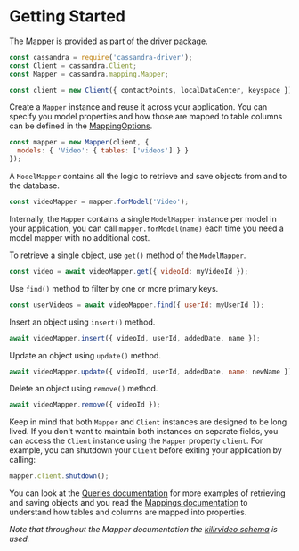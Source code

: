 # Getting Started

The Mapper is provided as part of the driver package.

```javascript
const cassandra = require('cassandra-driver');
const Client = cassandra.Client;
const Mapper = cassandra.mapping.Mapper;

const client = new Client({ contactPoints, localDataCenter, keyspace });
```

Create a `Mapper` instance and reuse it across your application. You can specify you model properties and how those
are mapped to table columns can be defined in the [MappingOptions](../defining-mappings/). 

```javascript
const mapper = new Mapper(client, { 
  models: { 'Video': { tables: ['videos'] } }
});
```

A `ModelMapper` contains all the logic to retrieve and save objects from and to the database.

```javascript
const videoMapper = mapper.forModel('Video');
```

Internally, the `Mapper` contains a single `ModelMapper` instance per model in your application, you can call 
`mapper.forModel(name)` each time you need a model mapper with no additional cost.

To retrieve a single object, use `get()` method of the `ModelMapper`.

```javascript
const video = await videoMapper.get({ videoId: myVideoId });
```

Use `find()` method to filter by one or more primary keys.

```javascript
const userVideos = await videoMapper.find({ userId: myUserId });
```

Insert an object using `insert()` method.

```javascript
await videoMapper.insert({ videoId, userId, addedDate, name });
```

Update an object using `update()` method.

```javascript
await videoMapper.update({ videoId, userId, addedDate, name: newName });
```

Delete an object using `remove()` method.

```javascript
await videoMapper.remove({ videoId });
```

Keep in mind that both `Mapper` and `Client` instances are designed to be long lived. If you don't want to maintain 
both instances on separate fields, you can access the `Client` instance using the `Mapper` property `client`. For 
example, you can shutdown your `Client` before exiting your application by calling:

```javascript
mapper.client.shutdown();
```

You can look at the [Queries documentation](../queries/) for more examples of retrieving and saving 
objects and you read the [Mappings documentation](../defining-mappings/) to understand how 
tables and columns are mapped into properties.

*Note that throughout the Mapper documentation the [killrvideo schema][killrvideo] is used.* 

[killrvideo]: https://github.com/pmcfadin/killrvideo-sample-schema